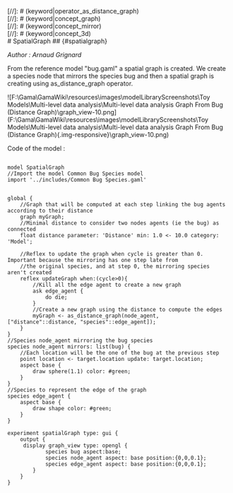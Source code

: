 [//]: # (keyword|operator_hsb)
<div class='gama-keyword-style' id ='332_0_324_operator-hsb'></div>
[//]: # (keyword|operator_as_distance_graph)
<div class='gama-keyword-style' id ='332_1_185_operator-as-distance-graph'></div>
[//]: # (keyword|concept_graph)
<div class='gama-keyword-style' id ='332_2_47_concept-graph'></div>
[//]: # (keyword|concept_mirror)
<div class='gama-keyword-style' id ='332_3_71_concept-mirror'></div>
[//]: # (keyword|concept_3d)
<div class='gama-keyword-style' id ='332_4_1_concept-3d'></div>
# SpatialGraph ## {#spatialgraph}


_Author : Arnaud Grignard_

From the reference model "bug.gaml" a spatial graph is created. We create a species node that mirrors the species bug and then a spatial graph is creating using as_distance_graph operator.


![F:\Gama\GamaWiki\resources\images\modelLibraryScreenshots\Toy Models\Multi-level data analysis\Multi-level data analysis Graph From Bug (Distance Graph)\graph_view-10.png](F:\Gama\GamaWiki\resources\images\modelLibraryScreenshots\Toy Models\Multi-level data analysis\Multi-level data analysis Graph From Bug (Distance Graph){.img-responsive}\graph_view-10.png)

Code of the model : 

```

model SpatialGraph
//Import the model Common Bug Species model
import '../includes/Common Bug Species.gaml'


global { 
	//Graph that will be computed at each step linking the bug agents according to their distance
	graph myGraph;
	//Minimal distance to consider two nodes agents (ie the bug) as connected
	float distance parameter: 'Distance' min: 1.0 <- 10.0 category: 'Model';
	
	//Reflex to update the graph when cycle is greater than 0. Important because the mirroring has one step late from
	//the original species, and at step 0, the mirroring species aren't created
	reflex updateGraph when:(cycle>0){
		//Kill all the edge agent to create a new graph
		ask edge_agent {
			do die;
		}
		//Create a new graph using the distance to compute the edges
		myGraph <- as_distance_graph(node_agent, ["distance"::distance, "species"::edge_agent]);
	}
}
//Species node_agent mirroring the bug species
species node_agent mirrors: list(bug) {
	//Each location will be the one of the bug at the previous step
	point location <- target.location update: target.location;
	aspect base {
		draw sphere(1.1) color: #green; 
	}
}
//Species to represent the edge of the graph
species edge_agent {
	aspect base {
		draw shape color: #green;
	}
}

experiment spatialGraph type: gui {
	output {	
	 display graph_view type: opengl {
	 	    species bug aspect:base;
			species node_agent aspect: base position:{0,0,0.1};
			species edge_agent aspect: base position:{0,0,0.1};
		}
	}
}
```